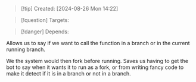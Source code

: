 
>[!tip] Created: [2024-08-26 Mon 14:22]

>[!question] Targets: 

>[!danger] Depends: 

Allows us to say if we want to call the function in a branch or in the current running branch.

We the system would then fork before running.  Saves us having to get the bot to say when it wants it to run as a fork, or from writing fancy code to make it detect if it is in a branch or not in a branch.